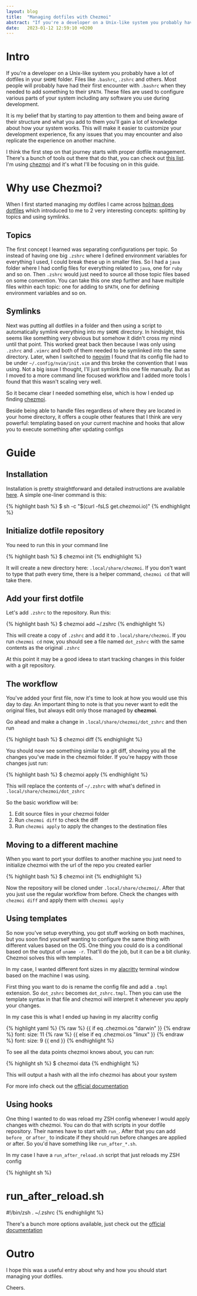 ```yaml
---
layout: blog
title:  "Managing dotfiles with Chezmoi"
abstract: "If you're a developer on a Unix-like system you probably have a lot of dotfiles in your $HOME folder. It's likely that you don't really pay a lot of attention to them and so they start to get pretty stuffed and complex. Let's learn how to manage them and keep them cleaner"
date:   2023-01-12 12:59:10 +0200
---
```


# Intro

If you're a developer on a Unix-like system you probably have a lot of dotfiles in your `$HOME` folder. Files like `.bashrc`, `.zshrc` and others. Most people will probably have had their first encounter with `.bashrc` when they needed to add something to their `$PATH`. These files are used to configure various parts of your system including any software you use during development. 

It is my belief that by starting to pay attention to them and being aware of their structure and what you add to them you'll gain a lot of knowledge about how your system works. This will make it easier to customize your development experience, fix any issues that you may encounter and also replicate the experience on another machine.

I think the first step on that journey starts with proper dotfile management. There's a bunch of tools out there that do that, you can check out [this list](https://dotfiles.github.io/utilities/). I'm using [chezmoi](https://www.chezmoi.io/) and it's what I'll be focusing on in this guide.

# Why use Chezmoi?

When I first started managing my dotfiles I came across [holman does dotfiles](https://github.com/holman/dotfiles) which introduced to me to 2 very interesting concepts: splitting by topics and using symlinks.

## Topics
The first concept I learned was separating configurations per topic. So instead of having one big `.zshrc` where I defined environment variables for everything I used, I could break these up in smaller files. So I had a `java` folder where I had config files for everything related to `java`, one for `ruby` and so on. Then `.zshrc` would just need to source all those topic files based on some convention. You can take this one step further and have multiple files within each topic: one for adding to `$PATH`, one for defining environment variables and so on.


## Symlinks
Next was putting all dotfiles in a folder and then using a script to automatically symlink everything into my `$HOME` directory. In hindsight, this seems like something very obvious but somehow it didn't cross my mind until that point. This worked great back then because I was only using `.zshrc` and `.vimrc` and both of them needed to be symlinked into the same directory. Later, when I switched to [neovim](https://neovim.io/) I found that its config file had to be under `~/.config/nvim/init.vim` and this broke the convention that I was using. Not a big issue I thought, I'll just symlink this one file manually. But as I moved to a more command line focused workflow and I added more tools I found that this wasn't scaling very well.

So it became clear I needed something else, which is how I ended up finding [chezmoi](https://www.chezmoi.io/).

Beside being able to handle files regardless of where they are located in your home directory, it offers a couple other features that I think are very powerful: templating based on your current machine and hooks that allow you to execute something after updating configs

# Guide

## Installation

Installation is pretty straightforward and detailed instructions are available [here](https://www.chezmoi.io/install/). A simple one-liner command is this:


{% highlight bash %}
$ sh -c "$(curl -fsLS get.chezmoi.io)"
{% endhighlight %}

## Initialize dotfile repository

You need to run this in your command line

{% highlight bash %}
$ chezmoi init
{% endhighlight %}

It will create a new directory here: `.local/share/chezmoi`. If you don't want to type that path every time, there is a helper command, `chezmoi cd` that will take there.

## Add your first dotfile

Let's add `.zshrc` to the repository. Run this:

{% highlight bash %}
$ chezmoi add ~/.zshrc
{% endhighlight %}

This will create a copy of `.zshrc` and add it to `.local/share/chezmoi`. If you run `chezmoi cd` now, you should see a file named `dot_zshrc` with the same contents as the original `.zshrc`

At this point it may be a good ideea to start tracking changes in this folder with a git repository. 

## The workflow

You've added your first file, now it's time to look at how you would use this day to day. An important thing to note is that you never want to edit the original files, but always edit only those managed by **chezmoi**.

Go ahead and make a change in `.local/share/chezmoi/dot_zshrc` and then run

{% highlight bash %}
$ chezmoi diff
{% endhighlight %}

You should now see something similar to a git diff, showing you all the changes you've made in the chezmoi folder. If you're happy with those changes just run:

{% highlight bash %}
$ chezmoi apply
{% endhighlight %}

This will replace the contents of `~/.zshrc` with what's defined in `.local/share/chezmoi/dot_zshrc`

So the basic workflow will be:
1. Edit source files in your chezmoi folder
2. Run `chezmoi diff` to check the diff
3. Run `chezmoi apply` to apply the changes to the destination files


## Moving to a different machine

When you want to port your dotfiles to another machine you just need to initialize chezmoi with the url of the repo you created earlier

{% highlight bash %}
$ chezmoi init <url-of-repo>
{% endhighlight %}

Now the repository will be cloned under `.local/share/chezmoi/`. After that you just use the regular workflow from before. Check the changes with `chezmoi diff` and apply them with `chezmoi apply`

## Using templates

So now you've setup everything, you got stuff working on both machines, but you soon find yourself wanting to configure the same thing with different values based on the OS. One thing you could do is a conditional based on the output of `uname -r`. That'll do the job, but it can be a bit clunky. Chezmoi solves this with templates.

In my case, I wanted different font sizes in my [alacritty](https://github.com/alacritty/alacritty) terminal window based on the machine I was using.

First thing you want to do is rename the config file and add a `.tmpl` extension. So `dot_zshrc` becomes `dot_zshrc.tmpl`. Then you can use the template syntax in that file and chezmoi will interpret it whenever you apply your changes.

In my case this is what I ended up having in my alacritty config

{% highlight yaml %}
{% raw %}
{{ if eq .chezmoi.os "darwin" }}
{% endraw %}
  font:
    size: 11
{% raw %}
{{ else if eq .chezmoi.os "linux" }}
{% endraw %}
  font:
    size: 9
{{ end }}
{% endhighlight %}

To see all the data points chezmoi knows about, you can run:

{% highlight sh %}
$ chezmoi data
{% endhighlight %}

This will output a hash with all the info chezmoi has about your system

For more info check out the [official documentation](https://www.chezmoi.io/user-guide/templating/)


## Using hooks

One thing I wanted to do was reload my ZSH config whenever I would apply changes with chezmoi. You can do that with scripts in your dotfile repository. Their names have to start with `run_`. After that you can add `before_` or `after_` to indicate if they should run before changes are applied or after. So you'd have something like `run_after_*.sh`.

In my case I have a `run_after_reload.sh` script that just reloads my ZSH config

{% highlight sh %}
# run_after_reload.sh
#!/bin/zsh
. ~/.zshrc
{% endhighlight %}

There's a bunch more options available, just check out the [official documentation](https://www.chezmoi.io/user-guide/use-scripts-to-perform-actions/)


# Outro

I hope this was a useful entry about why and how you should start managing your dotfiles.

Cheers.
